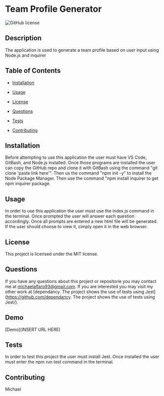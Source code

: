 # Team Profile Generator
![GitHub license](https://img.shields.io/badge/license-MIT-blue.svg)

## Description

The application is used to generate a team profile based on user input using Node.js and inquirer      

## Table of Contents

* [Installation](#installation)

* [Usage](#usage)

* [License](#license)


* [Questions](#questions)

* [Tests](#tests)

* [Contributing](#contributing)

## Installation

Before attempting to use this application the user must have VS Code, GitBash, and Node.js installed. Once those programs are installed the user can copy the GitHub repo and clone it with GitBash using the command "git clone 'paste link here'". Then us the command "npm init -y" to install the Node Package Manager. Then use the command "npm install inquirer to get npm inquirer package.

## Usage
In order to use this application the user must use the index.js command in the terminal. Once prompted the user will answer each question accordingly. Once all prompts are entered a new html file will be generated. If the user should choose to view it, cimply open it in the web browser.

## License

This project is licensed under the MIT license.

## Questions

If you have any questions about this project or repositorie you may contact me at michaelalfaro93@gmail.com. If you are interested you may visit my other work at [dependancy. The project shows the use of tests using Jest](https://github.com/dependancy. The project shows the use of tests using Jest/).

## Demo

[Demo](INSERT URL HERE)

## Tests

In order to test this project the user must install Jest. Once installed the user must enter the npm run test command in the terminal.

## Contributing 

Michael

